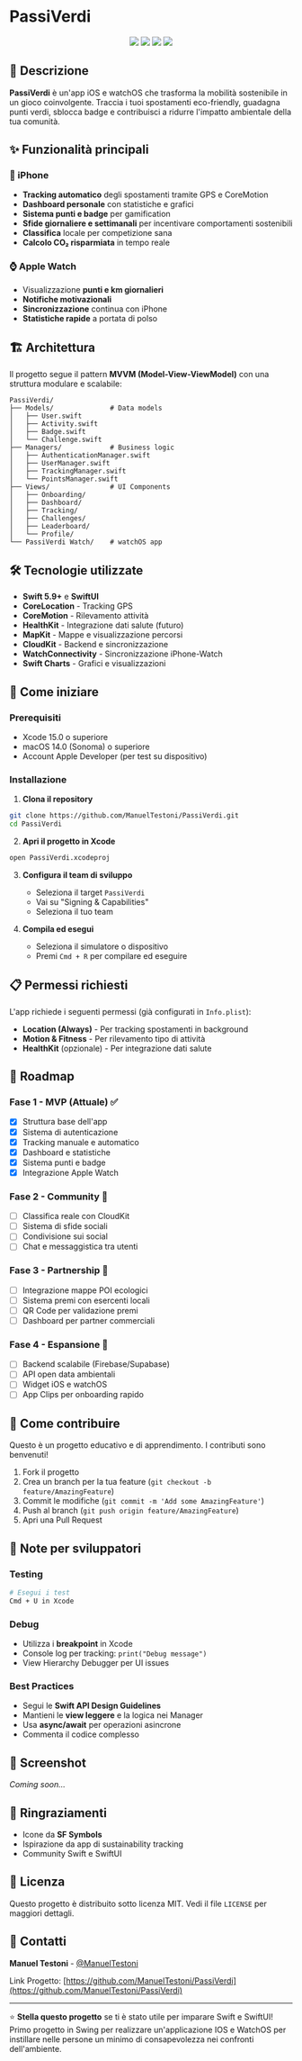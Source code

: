 # PassiVerdi

<p align="center">
  <img src="https://img.shields.io/badge/iOS-17.0+-blue.svg" />
  <img src="https://img.shields.io/badge/watchOS-10.0+-blue.svg" />
  <img src="https://img.shields.io/badge/Swift-5.9-orange.svg" />
  <img src="https://img.shields.io/badge/SwiftUI-✓-green.svg" />
</p>

## 🌱 Descrizione

**PassiVerdi** è un'app iOS e watchOS che trasforma la mobilità sostenibile in un gioco coinvolgente. Traccia i tuoi spostamenti eco-friendly, guadagna punti verdi, sblocca badge e contribuisci a ridurre l'impatto ambientale della tua comunità.

## ✨ Funzionalità principali

### 📱 iPhone
- **Tracking automatico** degli spostamenti tramite GPS e CoreMotion
- **Dashboard personale** con statistiche e grafici
- **Sistema punti e badge** per gamification
- **Sfide giornaliere e settimanali** per incentivare comportamenti sostenibili
- **Classifica** locale per competizione sana
- **Calcolo CO₂ risparmiata** in tempo reale

### ⌚ Apple Watch
- Visualizzazione **punti e km giornalieri**
- **Notifiche motivazionali**
- **Sincronizzazione** continua con iPhone
- **Statistiche rapide** a portata di polso

## 🏗️ Architettura

Il progetto segue il pattern **MVVM (Model-View-ViewModel)** con una struttura modulare e scalabile:

```
PassiVerdi/
├── Models/              # Data models
│   ├── User.swift
│   ├── Activity.swift
│   ├── Badge.swift
│   └── Challenge.swift
├── Managers/            # Business logic
│   ├── AuthenticationManager.swift
│   ├── UserManager.swift
│   ├── TrackingManager.swift
│   └── PointsManager.swift
├── Views/               # UI Components
│   ├── Onboarding/
│   ├── Dashboard/
│   ├── Tracking/
│   ├── Challenges/
│   ├── Leaderboard/
│   └── Profile/
└── PassiVerdi Watch/    # watchOS app
```

## 🛠️ Tecnologie utilizzate

- **Swift 5.9+** e **SwiftUI**
- **CoreLocation** - Tracking GPS
- **CoreMotion** - Rilevamento attività
- **HealthKit** - Integrazione dati salute (futuro)
- **MapKit** - Mappe e visualizzazione percorsi
- **CloudKit** - Backend e sincronizzazione
- **WatchConnectivity** - Sincronizzazione iPhone-Watch
- **Swift Charts** - Grafici e visualizzazioni

## 🚀 Come iniziare

### Prerequisiti
- Xcode 15.0 o superiore
- macOS 14.0 (Sonoma) o superiore
- Account Apple Developer (per test su dispositivo)

### Installazione

1. **Clona il repository**
```bash
git clone https://github.com/ManuelTestoni/PassiVerdi.git
cd PassiVerdi
```

2. **Apri il progetto in Xcode**
```bash
open PassiVerdi.xcodeproj
```

3. **Configura il team di sviluppo**
   - Seleziona il target `PassiVerdi`
   - Vai su "Signing & Capabilities"
   - Seleziona il tuo team

4. **Compila ed esegui**
   - Seleziona il simulatore o dispositivo
   - Premi `Cmd + R` per compilare ed eseguire

## 📋 Permessi richiesti

L'app richiede i seguenti permessi (già configurati in `Info.plist`):

- **Location (Always)** - Per tracking spostamenti in background
- **Motion & Fitness** - Per rilevamento tipo di attività
- **HealthKit** (opzionale) - Per integrazione dati salute

## 🎯 Roadmap

### Fase 1 - MVP (Attuale) ✅
- [x] Struttura base dell'app
- [x] Sistema di autenticazione
- [x] Tracking manuale e automatico
- [x] Dashboard e statistiche
- [x] Sistema punti e badge
- [x] Integrazione Apple Watch

### Fase 2 - Community 🔄
- [ ] Classifica reale con CloudKit
- [ ] Sistema di sfide sociali
- [ ] Condivisione sui social
- [ ] Chat e messaggistica tra utenti

### Fase 3 - Partnership 📅
- [ ] Integrazione mappe POI ecologici
- [ ] Sistema premi con esercenti locali
- [ ] QR Code per validazione premi
- [ ] Dashboard per partner commerciali

### Fase 4 - Espansione 🚀
- [ ] Backend scalabile (Firebase/Supabase)
- [ ] API open data ambientali
- [ ] Widget iOS e watchOS
- [ ] App Clips per onboarding rapido

## 🤝 Come contribuire

Questo è un progetto educativo e di apprendimento. I contributi sono benvenuti!

1. Fork il progetto
2. Crea un branch per la tua feature (`git checkout -b feature/AmazingFeature`)
3. Commit le modifiche (`git commit -m 'Add some AmazingFeature'`)
4. Push al branch (`git push origin feature/AmazingFeature`)
5. Apri una Pull Request

## 📝 Note per sviluppatori

### Testing
```bash
# Esegui i test
Cmd + U in Xcode
```

### Debug
- Utilizza i **breakpoint** in Xcode
- Console log per tracking: `print("Debug message")`
- View Hierarchy Debugger per UI issues

### Best Practices
- Segui le **Swift API Design Guidelines**
- Mantieni le **view leggere** e la logica nei Manager
- Usa **async/await** per operazioni asincrone
- Commenta il codice complesso

## 📱 Screenshot

_Coming soon..._

## 🙏 Ringraziamenti

- Icone da **SF Symbols**
- Ispirazione da app di sustainability tracking
- Community Swift e SwiftUI

## 📄 Licenza

Questo progetto è distribuito sotto licenza MIT. Vedi il file `LICENSE` per maggiori dettagli.

## 📧 Contatti

**Manuel Testoni** - [@ManuelTestoni](https://github.com/ManuelTestoni)

Link Progetto: [https://github.com/ManuelTestoni/PassiVerdi](https://github.com/ManuelTestoni/PassiVerdi)

---

⭐️ **Stella questo progetto** se ti è stato utile per imparare Swift e SwiftUI!
Primo progetto in Swing per realizzare un'applicazione IOS e WatchOS per instillare nelle persone un minimo di consapevolezza nei confronti dell'ambiente.
